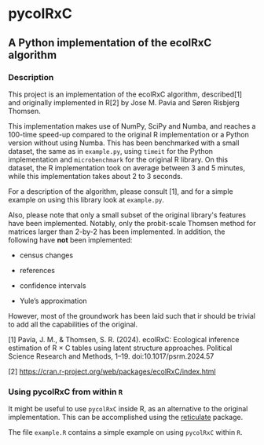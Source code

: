 # pycolRxC

## A Python implementation of the ecolRxC algorithm

### Description

This project is an implementation of the ecolRxC algorithm, described[1] 
and originally implemented in R[2] by Jose M. Pavia and Søren Risbjerg Thomsen.

This implementation makes use of NumPy, SciPy and Numba, and reaches a 100-time
speed-up compared to the original R implementation or a Python version without using Numba.
This has been benchmarked with a small dataset, the same as in `example.py`, using
`timeit` for the Python implementation and `microbenchmark` for the original R library.
On this dataset, the R implementation took on average between 3 and 5 minutes,
while this implementation takes about 2 to 3 seconds.

For a description of the algorithm, please consult [1], and for a simple example
on using this library look at `example.py`.

Also, please note that only a small subset of the original library's features
have been implemented. Notably, only the probit-scale Thomsen method for matrices larger
than 2-by-2 has been implemented. In addition, the following have **not** been implemented:

- census changes

- references

- confidence intervals

- Yule’s approximation

However, most of the groundwork has been laid such that ir should be trivial to
add all the capabilities of the original.

[1] Pavía, J. M., & Thomsen, S. R. (2024).
ecolRxC: Ecological inference estimation of R × C tables using latent structure approaches.
Political Science Research and Methods, 1–19. doi:10.1017/psrm.2024.57

[2] https://cran.r-project.org/web/packages/ecolRxC/index.html

### Using pycolRxC from within `R`

It might be useful to use `pycolRxC` inside R, as an alternative to the original implementation.
This can be accomplished using the [reticulate](https://cran.r-project.org/web/packages/reticulate) package.

The file `example.R` contains a simple example on using `pycolRxC` within `R`.